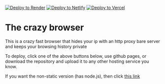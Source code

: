 [![Deploy to Render](https://binbashbanana.github.io/deploy-buttons/buttons/remade/render.svg)](https://render.com/deploy?repo=https://github.com/crazystuffofficial/browser-static)
[![Deploy to Netlify](https://binbashbanana.github.io/deploy-buttons/buttons/remade/netlify.svg)](https://app.netlify.com/start/deploy?repository=https://github.com/crazystuffofficial/browser-static)
[![Deploy to Vercel](https://binbashbanana.github.io/deploy-buttons/buttons/remade/vercel.svg)](https://vercel.com/new/clone?repository-url=https://github.com/crazystuffofficial/browser-static)

<h1>The crazy browser</h1>
<p>This is a crazy fast browser that hides your ip with an http proxy bare server and keeps your browsing history private</p>
<p>To deploy, click one of the above buttons below, use github pages, or download the repository and upload it to any other hosting service you know.</p>
<p>If you want the non-static version (has node.js), then click <a href="https://github.com/crazystuffofficial/browser/">this link</a></p>
